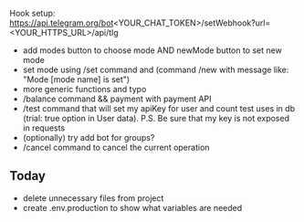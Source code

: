 Hook setup: https://api.telegram.org/bot<YOUR_CHAT_TOKEN>/setWebhook?url=<YOUR_HTTPS_URL>/api/tlg

- add modes button to choose mode AND newMode button to set new mode
- set mode using /set command and (command /new with message like: "Mode [mode name] is set")
- more generic functions and typo
- /balance command && payment with payment API
- /test command that will set my apiKey for user and count test uses in db (trial: true option in User data). P.S. Be sure that my key is not exposed in requests
- (optionally) try add bot for groups?
- /cancel command to cancel the current operation

## Today

- delete unnecessary files from project
- create .env.production to show what variables are needed
